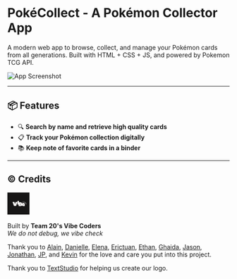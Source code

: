 # PokéCollect - A Pokémon Collector App

<!-- TODO:
- read here: https://github.com/matiassingers/awesome-readme for more good README.md files
- make a gif for website usage (would be cool)
- link website when its all done :)
-->

A modern web app to browse, collect, and manage your Pokémon cards from all generations. Built with HTML + CSS + JS, and powered by Pokemon TCG API.

![App Screenshot](admin/misc/demo.gif)

---

## 📦 Features

- 🔍 **Search by name and retrieve high quality cards**
- 📋 **Track your Pokémon collection digitally**
- 📚 **Keep note of favorite cards in a binder**

---

## ©️ Credits

<img src="admin/branding/darklogo.png" alt="drawing" width="50"/>  
  
Built by **Team 20's Vibe Coders**  
*We do not debug, we vibe check*  



Thank you to [Alain](https://github.com/AlainZhangStudent), [Danielle](https://github.com/danieiiie), [Elena](https://github.com/Elena-ee), [Erictuan](https://github.com/erictuannong), [Ethan](https://github.com/ethankook), [Ghaida](https://github.com/GhaidaALruwais), [Jason](https://github.com/jnaidu360), [Jonathan](https://github.com/rec4l), [JP](https://github.com/jpdavalos423), and [Kevin](https://github.com/kecohen575) for the love and care you put into this project.  

Thank you to [TextStudio](https://www.textstudio.com/) for helping us create our logo.
